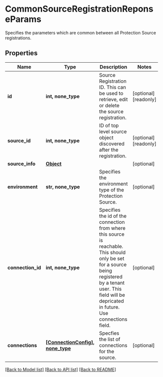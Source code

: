 # CommonSourceRegistrationReponseParams

Specifies the parameters which are common between all Protection Source registrations.

## Properties
Name | Type | Description | Notes
------------ | ------------- | ------------- | -------------
**id** | **int, none_type** | Source Registration ID. This can be used to retrieve, edit or delete the source registration. | [optional] [readonly] 
**source_id** | **int, none_type** | ID of top level source object discovered after the registration. | [optional] [readonly] 
**source_info** | [**Object**](Object.md) |  | [optional] 
**environment** | **str, none_type** | Specifies the environment type of the Protection Source. | [optional] 
**connection_id** | **int, none_type** | Specifies the id of the connection from where this source is reachable. This should only be set for a source being registered by a tenant user. This field will be depricated in future. Use connections field. | [optional] 
**connections** | [**[ConnectionConfig], none_type**](ConnectionConfig.md) | Specfies the list of connections for the source. | [optional] 

[[Back to Model list]](../README.md#documentation-for-models) [[Back to API list]](../README.md#documentation-for-api-endpoints) [[Back to README]](../README.md)


